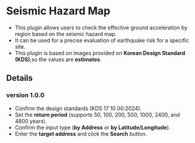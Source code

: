 # Seismic Hazard Map
- This plugin allows users to check the effective ground acceleration by region based on the seismic hazard map.
- It can be used for a precise evaluation of earthquake risk for a specific site.
- This plugin is based on images provided on **Korean Design Standard (KDS)**,so the values are **estimates**.
 
 
## Details
### version 1.0.0
- Confirm the design standards (KDS 17 10 00:2024).
- Set the **return period** (supports 50, 100, 200, 500, 1000, 2400, and 4800 years).
- Confirm the input type (**by Address** or **by Latitude/Longitude**).
- Enter the **target address** and click the **Search** button.